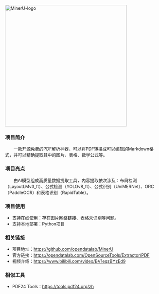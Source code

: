 <img width="400" alt="MinerU-logo" src="https://github.com/user-attachments/assets/183a150f-8ac7-49ae-8508-fe90e2bbac07">

### 项目简介
&emsp;&emsp;一款开源免费的PDF解析神器，可以将PDF转换成可以编辑的Markdown格式，并可以精确提取其中的图片、表格、数学公式等。

### 项目亮点
&emsp;&emsp;由AI模型组成高质量数据提取工具，内容提取依次涉及：布局检测（LayoutLMv3_ft）、公式检测（YOLOv8_ft）、公式识别（UniMERNet）、ORC（PaddleOCR）和表格识别（RapidTable）。

### 项目使用
- 支持在线使用：存在图片网络链接、表格未识别等问题。
- 支持本地部署：Python项目

### 相关链接
- 项目地址：https://github.com/opendatalab/MinerU
- 官方链接：https://opendatalab.com/OpenSourceTools/Extractor/PDF
- 视频介绍：https://www.bilibili.com/video/BV1eqzBYzEd9

### 相似工具
- PDF24 Tools：https://tools.pdf24.org/zh